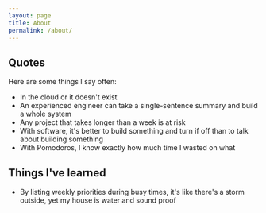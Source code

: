 ```yaml
---
layout: page
title: About
permalink: /about/
---
```


## Quotes

Here are some things I say often:

- In the cloud or it doesn't exist
- An experienced engineer can take a single-sentence summary and build a whole system
- Any project that takes longer than a week is at risk
- With software, it's better to build something and turn if off than to talk about building something
- With Pomodoros, I know exactly how much time I wasted on what

## Things I've learned

- By listing weekly priorities during busy times, it's like there's a storm outside, yet my house is water and sound proof
